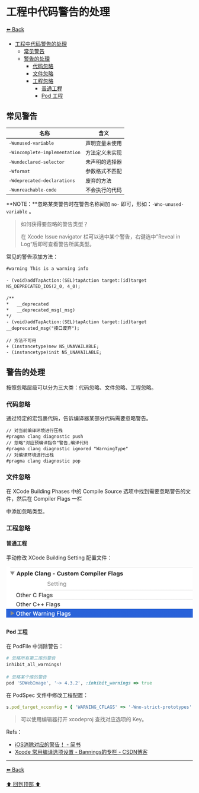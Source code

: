 # 工程中代码警告的处理

[⬅️ Back](./)

- [工程中代码警告的处理](#工程中代码警告的处理)
    - [常见警告](#常见警告)
    - [警告的处理](#警告的处理)
        - [代码忽略](#代码忽略)
        - [文件忽略](#文件忽略)
        - [工程忽略](#工程忽略)
            - [普通工程](#普通工程)
            - [Pod 工程](#pod-工程)

<!-- /TOC -->

## 常见警告

| 名称                          | 含义           |
| ----------------------------- | -------------- |
| `-Wunused-variable`           | 声明变量未使用 |
| `-Wincomplete-implementation` | 方法定义未实现 |
| `-Wundeclared-selector`       | 未声明的选择器 |
| `-Wformat`                    | 参数格式不匹配 |
| `-Wdeprecated-declarations`   | 废弃的方法     |
| `-Wunreachable-code`          | 不会执行的代码 |

**NOTE：**忽略某类警告时在警告名称间加 `no-` 即可，形如：`-Wno-unused-variable` 。

> 如何获得要忽略的警告类型？
>
> 在 Xcode Issue navigator 栏可以选中某个警告，右键选中”Reveal in Log“后即可查看警告所属类型。

常见的警告添加方法：

```objc
#warning This is a warning info

- (void)addTapAction:(SEL)tapAction target:(id)target NS_DEPRECATED_IOS(2_0, 4_0);

/**
*	__deprecated
*	__deprecated_msg(_msg)
*/
- (void)addTapAction:(SEL)tapAction target:(id)target __deprecated_msg("接口废弃");

// 方法不可用
+ (instancetype)new NS_UNAVAILABLE;
- (instancetype)init NS_UNAVAILABLE;
```

## 警告的处理

按照忽略层级可以分为三大类：代码忽略、文件忽略、工程忽略。

### 代码忽略

通过特定的宏包裹代码，告诉编译器某部分代码需要忽略警告。

```objc
// 对当前编译环境进行压栈
#pragma clang diagnostic push
// 忽略"对应预编译指令"警告,编译代码
#pragma clang diagnostic ignored "WarningType"
// 对编译环境进行出栈
#pragma clang diagnostic pop
```

### 文件忽略

在 XCode Building Phases 中的 Compile Source 选项中找到需要忽略警告的文件，然后在 Compiler Flags 一栏

中添加忽略类型。

### 工程忽略

#### 普通工程

手动修改 XCode Building Setting 配置文件：

![xcode_other_warning_flags](./imgs/xcode_other_warning_flags.png)

#### Pod 工程

在 PodFile 中消除警告：

```ruby
# 忽略所有第三库的警告
inhibit_all_warnings!

# 忽略某个库的警告
pod 'SDWebImage', '~> 4.3.2', :inhibit_warnings => true
```

在 PodSpec 文件中修改工程配置：

```ruby
s.pod_target_xcconfig = { 'WARNING_CFLAGS' => '-Wno-strict-prototypes' }
```

> 可以使用编辑器打开 xcodeproj 查找对应选项的 Key。

Refs：

- [iOS消除对应的警告！ - 简书](https:www.jianshu.com/p/eb03e20f7b1c)
- [Xcode 常用编译选项设置 - Bannings的专栏 - CSDN博客](https:blog.csdn.net/zhangao0086/article/details/6783074)

---
[⬅️ Back](./)

[⬆️ 回到顶部 ⬆️](#工程中代码警告的处理)